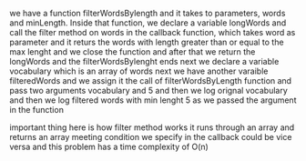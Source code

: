 we have a function filterWordsBylength and it takes to parameters, words and minLength. Inside that function, we declare a variable longWords and call the filter method on words in the callback function, which takes word as parameter and it returs the words with length greater than or equal to the max lenght and we close the function and after that we return the longWords and the filterWordsBylenght ends next we declare a variable vocabulary which is an array of words next we have another varaible filteredWords and we assign it the call of filterWordsByLength function and pass two arguments vocabulary and 5 and then we log orignal vocabulary and then we log filtered words with min lenght 5 as we passed the argument in the function

important thing here is how filter method works it runs through an array and returns an array meeting condition we specify in the callback could be vice versa and this problem has a time complexity of O(n)